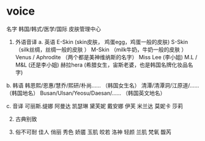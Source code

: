 # voice

名字
韩国/韩式/医学/国际 皮肤管理中心
1. 外语音译
a. 英语
   E-Skin     (skin皮肤， 鸡蛋egg，鸡蛋一般的皮肤)
   S-Skin     （silk丝绸，丝绸一般的皮肤 ）
   M-Skin     （milk牛奶，牛奶一般的皮肤 ）
   Venus /  Aphrodite   （两个都是美神维纳斯的名字）
   Miss Lee    (李小姐)
   M.L   /  M&L       (还是李小姐)
   赫拉hera    (希腊女生，宙斯老婆，也是韩国名牌化妆品名字)
   
b. 韩语
   韩恩熙/恩惠/慧乔/熙研/朴尚……      （韩国女生名）
   清潭/清潭洞/江原道/……       （韩国地名）
   Busan/Ulsan/Yeosu/Daesan/……  （韩国英文地名）
   
c. 音译
   可丽斯.缇娜
   阿曼达
   凯瑟琳
   黛芙妮
   戴安娜
   伊芙
   米兰达
   莫妮卡
   莎莉


2. 古典别致
   

3. 俗不可耐
   佳人
   俏丽
   秀色
   娇靥
   玉肌
   皎若
   洛神
   轻颜
   兰肌
   梵氧
   馥芮
